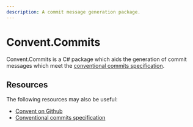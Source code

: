 ```yaml
---
description: A commit message generation package.
---
```


# Convent.Commits

Convent.Commits is a C\# package which aids the generation of commit messages which meet the [conventional commits specification](https://www.conventionalcommits.org/).

## Resources

The following resources may also be useful:

* [Convent on Github](https://github.com/isaac-brown/Convent)
* [Conventional commits specification](https://www.conventionalcommits.org/)



